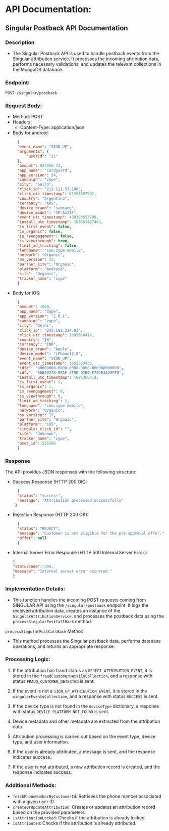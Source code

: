 # API Documentation: 
## Singular Postback API Documentation

### Description
- The Singular Postback API is used to handle postback events from the Singular attribution service. It processes the incoming attribution data, performs necessary validations, and updates the relevant collections in the MongoDB database.

### Endpoint:
```plaintext
POST /singular/postback
```

### Request Body:

- Method: POST
- Headers:
  * Content-Type: application/json
- Body for android:
  ```json
    {
    "event_name": "SIGN_UP",
    "arguments": {
        "userId": "21"
    },
    "amount": 937656.73,
    "app_name": "Cardguard",
    "app_version": 54,
    "campaign": "zype",
    "city": "Salto",
    "click_ip": "212.121.53.188",
    "click_utc_timestamp": 61503107592,
    "country": "Argentina",
    "currency": "ARS",
    "device_brand": "samsung",
    "device_model": "SM-A127F",
    "event_utc_timestamp": 438393653799,
    "install_utc_timestamp": 183683427463,
    "is_first_event": false,
    "is_organic": false,
    "is_reengagement": false,
    "is_viewthrough": true,
    "limit_ad_tracking": false,
    "longname": "com.zype.mobile",
    "network": "Organic",
    "os_version": 22,
    "partner_site": "Organic",
    "platform": "Android",
    "site": "Organic",
    "tracker_name": "zype"
    }
  ```
- Body for iOS:
  ```json
    {
    "amount": 1000,
    "app_name": "Zype",
    "app_version": "2.0.1",
    "campaign": "zype",
    "city": "Delhi",
    "click_ip": "203.192.214.81",
    "click_utc_timestamp": 1695360414,
    "country": "IN",
    "currency": "INR",
    "device_brand": "Apple",
    "device_model": "iPhone12,8",
    "event_name": "SIGN_UP",
    "event_utc_timestamp": 1695360433,
    "idfa": "00000000-0000-0000-0000-000000000000",
    "idfv": "88BA0278-9EAE-4F9E-9260-F78CE4A29FFD",
    "install_utc_timestamp": 1695360414,
    "is_first_event": 1,
    "is_organic": 1,
    "is_reengagement": 0,
    "is_viewthrough": 0,
    "limit_ad_tracking": 1,
    "longname": "com.zype.mobile",
    "network": "Organic",
    "os_version": 17,
    "partner_site": "Organic",
    "platform": "iOS",
    "singular_click_id": "",
    "site": "Unknown",
    "tracker_name": "zype",
    "user_id": 536206
    }
  ```

### Response 
The API provides JSON responses with the following structure:

- Success Response (HTTP 200 OK):
  ```json
    {
    "status": "success",
    "message": "Attribution processed successfully"
   }
  ```

- Rejection Response (HTTP 200 OK):
  ```json
    {
    "status": "REJECT",
    "message": "Customer is not eligible for the pre-approval offer.",
    "offer": null
    }
  ```

- Internal Server Error Response (HTTP 500 Internal Server Error):
  ```json
  {
  "statusCode": 500,
  "message": "Internal server error occurred."
  }
  ```

### Implementation Details:
- This function handles the incoming POST requests coming from SINGULAR API using the `/singular/postback` endpoint. It logs the received attribution data, creates an instance of the `SingularAttributionService`, and processes the postback data using the `processSingularPostCallBack` method.

`processSingularPostCallBack` Method
- This method processes the Singular postback data, performs database operations, and returns an appropriate response.

### Processing Logic:
1. If the attribution has fraud status as `REJECT_ATTRIBUTION_EVENT`, it is stored in the `fraudCustomerDetailsCollection`, and a response with status `FRAUD_CUSTOMER_DETECTED` is sent.

2. If the event is not a `SIGN_UP_ATTRIBUTION_EVENT`, it is stored in the `singularEventsCollection`, and a response with status `SUCCESS` is sent.

3. If the device type is not found in the `deviceType` dictionary, a response with status `DEVICE_PLATFORM_NOT_FOUND` is sent.

4. Device metadata and other metadata are extracted from the attribution data.

5. Attribution processing is carried out based on the event type, device type, and user information.

6. If the user is already attributed, a message is sent, and the response indicates success.

7. If the user is not attributed, a new attribution record is created, and the response indicates success.

### Additional Methods: 
- `fetchPhoneNumberByCustomerId`: Retrieves the phone number associated with a given user ID.
- `createOrUpdateAttribution`: Creates or updates an attribution record based on the provided parameters.
- `isAttributionLocked`: Checks if the attribution is already locked.
- `isAttributed`: Checks if the attribution is already attributed.

